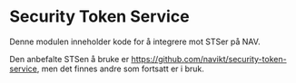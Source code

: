 # Security Token Service

Denne modulen inneholder kode for å integrere mot STSer på NAV.

Den anbefalte STSen å bruke er https://github.com/navikt/security-token-service, men det finnes andre som fortsatt er i bruk.

